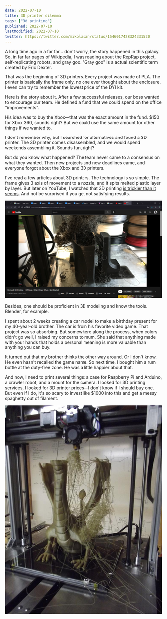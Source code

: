 ```yaml
---
date: 2022-07-10
title: 3D printer dilemma
tags: ["3d printing"]
published: 2022-07-10
lastModified: 2022-07-10
twitter: https://twitter.com/mikolasan/status/1546017428324331520
---
```


A long time ago in a far far… don't worry, the story happened in this galaxy. So, in far far pages of Wikipedia, I was reading about the RepRap project, self-replicating robots, and gray goo. "Gray goo" is a actual scientific term created by Eric Dexter.

That was the beginning of 3D printers. Every project was made of PLA. The printer is basically the frame only, no one ever thought about the enclosure. I even can try to remember the lowest price of the DYI kit.

Here is the story about it. After a few successful releases, our boss wanted to encourage our team. He defined a fund that we could spend on the office "improvements".

His idea was to buy the Xbox—that was the exact amount in the fund. $150 for Xbox 360, sounds right? But we could use the same amount for other things if we wanted to.

I don't remember why, but I searched for alternatives and found a 3D printer. The 3D printer comes disassembled, and we would spend weekends assembling it. Sounds fun, right?

But do you know what happened? The team never came to a consensus on what they wanted. Then new projects and new deadlines came, and everyone forgot about the Xbox and 3D printers.

I've read a few articles about 3D printers. The technology is so simple. The frame gives 3 axis of movement to a nozzle, and it spits melted plastic layer by layer.  But later on YouTube, I watched that 3D printing [is trickier than it seems](https://www.youtube.com/watch?v=LvGKfevdf_Q). And not be surprised if you get not satisfying results.

![13 thing I wish I knew](./13-things-i-wish-i-knew.png)

Besides, one should be proficient in 3D modeling and know the tools. Blender, for example.

I spent about 2 weeks creating a car model to make a birthday present for my 40-year-old brother. The car is from his favorite video game. That project was so absorbing. But somewhere along the process, when colors didn't go well, I raised my concerns to mum. She said that anything made with your hands that holds a personal meaning is more valuable than anything you can buy.

It turned out that my brother thinks the other way around. Or I don't know. He even hasn't recalled the game name. So next time, I bought him a rum bottle at the duty-free zone. He was a little happier about that.

And now, I need to print several things: a case for Raspberry Pi and Arduino, a crawler robot, and a mount for the camera. I looked for 3D printing services, I looked for 3D printer prices—I don't know if I should buy one. But even if I do, it's so scary to invest like $1000 into this and get a messy spaghetty out of filament.

![3d printer spaghetti](./3d-print-failed.jpg)
